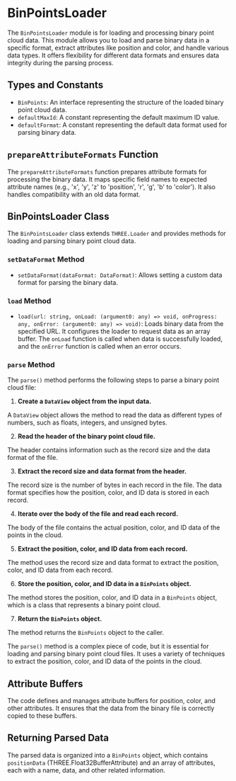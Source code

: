 # BinPointsLoader

The `BinPointsLoader` module is for loading and processing binary point cloud data. This module allows you to load and parse binary data in a specific format, extract attributes like position and color, and handle various data types. It offers flexibility for different data formats and ensures data integrity during the parsing process.

## Types and Constants

- `BinPoints`: An interface representing the structure of the loaded binary point cloud data.
- `defaultMaxId`: A constant representing the default maximum ID value.
- `defaultFormat`: A constant representing the default data format used for parsing binary data.

## `prepareAttributeFormats` Function

The `prepareAttributeFormats` function prepares attribute formats for processing the binary data. It maps specific field names to expected attribute names (e.g., 'x', 'y', 'z' to 'position', 'r', 'g', 'b' to 'color'). It also handles compatibility with an old data format.

## BinPointsLoader Class

The `BinPointsLoader` class extends `THREE.Loader` and provides methods for loading and parsing binary point cloud data.

### `setDataFormat` Method

- `setDataFormat(dataFormat: DataFormat)`: Allows setting a custom data format for parsing the binary data.

### `load` Method

- `load(url: string, onLoad: (argument0: any) => void, onProgress: any, onError: (argument0: any) => void)`: Loads binary data from the specified URL. It configures the loader to request data as an array buffer. The `onLoad` function is called when data is successfully loaded, and the `onError` function is called when an error occurs.

### `parse` Method

The `parse()` method performs the following steps to parse a binary point cloud file:

1. **Create a `DataView` object from the input data.**

A `DataView` object allows the method to read the data as different types of numbers, such as floats, integers, and unsigned bytes.

2. **Read the header of the binary point cloud file.**

The header contains information such as the record size and the data format of the file.

3. **Extract the record size and data format from the header.**

The record size is the number of bytes in each record in the file. The data format specifies how the position, color, and ID data is stored in each record.

4. **Iterate over the body of the file and read each record.**

The body of the file contains the actual position, color, and ID data of the points in the cloud.

5. **Extract the position, color, and ID data from each record.**

The method uses the record size and data format to extract the position, color, and ID data from each record.

6. **Store the position, color, and ID data in a `BinPoints` object.**

The method stores the position, color, and ID data in a `BinPoints` object, which is a class that represents a binary point cloud.

7. **Return the `BinPoints` object.**

The method returns the `BinPoints` object to the caller.

The `parse()` method is a complex piece of code, but it is essential for loading and parsing binary point cloud files. It uses a variety of techniques to extract the position, color, and ID data of the points in the cloud.

## Attribute Buffers

The code defines and manages attribute buffers for position, color, and other attributes. It ensures that the data from the binary file is correctly copied to these buffers.

## Returning Parsed Data

The parsed data is organized into a `BinPoints` object, which contains `positionData` (THREE.Float32BufferAttribute) and an array of attributes, each with a name, data, and other related information.
